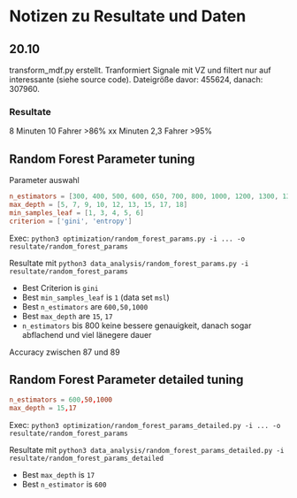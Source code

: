 # Notizen zu Resultate und Daten

## 20.10

transform_mdf.py erstellt. Tranformiert Signale mit VZ und filtert nur auf interessante (siehe source code). Dateigröße davor: 455624, danach: 307960.

### Resultate

8 Minuten 10 Fahrer >86%
xx Minuten 2,3 Fahrer >95%

## Random Forest Parameter tuning

Parameter auswahl

```conf
n_estimators = [300, 400, 500, 600, 650, 700, 800, 1000, 1200, 1300, 1350, 1400, 1500, 1600, 1800, 2000]
max_depth = [5, 7, 9, 10, 12, 13, 15, 17, 18]
min_samples_leaf = [1, 3, 4, 5, 6]
criterion = ['gini', 'entropy']
```

Exec: `python3 optimization/random_forest_params.py -i ... -o resultate/random_forest_params`

Resultate mit `python3 data_analysis/random_forest_params.py -i resultate/random_forest_params`

* Best Criterion is `gini`
* Best `min_samples_leaf` is `1` (data set `msl`)
* Best `n_estimators` are `600,50,1000`
* Best `max_depth` are `15`, `17`
* `n_estimators` bis 800 keine bessere genauigkeit, danach sogar abflachend und viel länegere dauer

Accuracy zwischen 87 und 89

## Random Forest Parameter detailed tuning

```conf
n_estimators = 600,50,1000
max_depth = 15,17
```

Exec: `python3 optimization/random_forest_params_detailed.py -i ... -o resultate/random_forest_params`

Resultate mit `python3 data_analysis/random_forest_params_detailed.py -i resultate/random_forest_params_detailed`

* Best `max_depth` is `17`
* Best `n_estimator` is `600`
